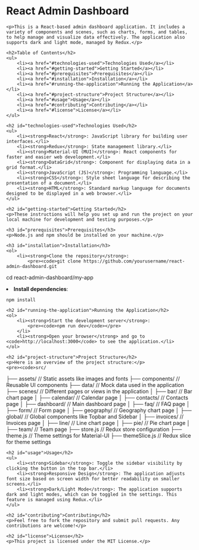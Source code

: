   <h1>React Admin Dashboard</h1>

    <p>This is a React-based admin dashboard application. It includes a variety of components and scenes, such as charts, forms, and tables, to help manage and visualize data effectively. The application also supports dark and light mode, managed by Redux.</p>

    <h2>Table of Contents</h2>
    <ul>
        <li><a href="#technologies-used">Technologies Used</a></li>
        <li><a href="#getting-started">Getting Started</a></li>
        <li><a href="#prerequisites">Prerequisites</a></li>
        <li><a href="#installation">Installation</a></li>
        <li><a href="#running-the-application">Running the Application</a></li>
        <li><a href="#project-structure">Project Structure</a></li>
        <li><a href="#usage">Usage</a></li>
        <li><a href="#contributing">Contributing</a></li>
        <li><a href="#license">License</a></li>
    </ul>

    <h2 id="technologies-used">Technologies Used</h2>
    <ul>
        <li><strong>React</strong>: JavaScript library for building user interfaces.</li>
        <li><strong>Redux</strong>: State management library.</li>
        <li><strong>Material-UI (MUI)</strong>: React components for faster and easier web development.</li>
        <li><strong>DataGrid</strong>: Component for displaying data in a grid format.</li>
        <li><strong>JavaScript (JS)</strong>: Programming language.</li>
        <li><strong>CSS</strong>: Style sheet language for describing the presentation of a document.</li>
        <li><strong>HTML</strong>: Standard markup language for documents designed to be displayed in a web browser.</li>
    </ul>

    <h2 id="getting-started">Getting Started</h2>
    <p>These instructions will help you set up and run the project on your local machine for development and testing purposes.</p>

    <h3 id="prerequisites">Prerequisites</h3>
    <p>Node.js and npm should be installed on your machine.</p>

    <h3 id="installation">Installation</h3>
    <ol>
        <li><strong>Clone the repository</strong>:
            <pre><code>git clone https://github.com/yourusername/react-admin-dashboard.git

cd react-admin-dashboard/my-app</code></pre>

</li>
<li><strong>Install dependencies</strong>:
<pre><code>npm install</code></pre>
</li>
</ol>

    <h2 id="running-the-application">Running the Application</h2>
    <ol>
        <li><strong>Start the development server</strong>:
            <pre><code>npm run dev</code></pre>
        </li>
        <li><strong>Open your browser</strong> and go to <code>http://localhost:3000</code> to see the application.</li>
    </ol>

    <h2 id="project-structure">Project Structure</h2>
    <p>Here is an overview of the project structure:</p>
    <pre><code>src/

├── assets/ // Static assets like images and fonts
├── components/ // Reusable UI components
├── data/ // Mock data used in the application
├── scenes/ // Different pages or views in the application
│ ├── bar/ // Bar chart page
│ ├── calendar/ // Calendar page
│ ├── contacts/ // Contacts page
│ ├── dashboard/ // Main dashboard page
│ ├── faq/ // FAQ page
│ ├── form/ // Form page
│ ├── geography/ // Geography chart page
│ ├── global/ // Global components like Topbar and Sidebar
│ ├── invoices/ // Invoices page
│ ├── line/ // Line chart page
│ ├── pie/ // Pie chart page
│ ├── team/ // Team page
├── store.js // Redux store configuration
├── theme.js // Theme settings for Material-UI
├── themeSlice.js // Redux slice for theme settings</code></pre>

    <h2 id="usage">Usage</h2>
    <ul>
        <li><strong>Sidebar</strong>: Toggle the sidebar visibility by clicking the button in the top bar.</li>
        <li><strong>Responsive Design</strong>: The application adjusts font size based on screen width for better readability on smaller screens.</li>
        <li><strong>Dark/Light Mode</strong>: The application supports dark and light modes, which can be toggled in the settings. This feature is managed using Redux.</li>
    </ul>

    <h2 id="contributing">Contributing</h2>
    <p>Feel free to fork the repository and submit pull requests. Any contributions are welcome!</p>

    <h2 id="license">License</h2>
    <p>This project is licensed under the MIT License.</p>
